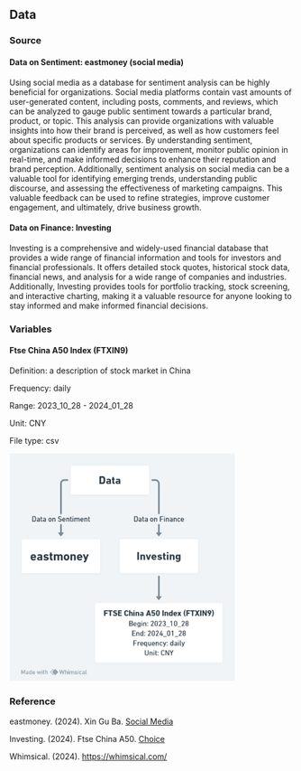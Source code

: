 ## Data
### Source
#### Data on Sentiment: eastmoney (social media)
Using social media as a database for sentiment analysis can be highly beneficial for organizations. Social media platforms contain vast amounts of user-generated content, including posts, comments, and reviews, which can be analyzed to gauge public sentiment towards a particular brand, product, or topic. This analysis can provide organizations with valuable insights into how their brand is perceived, as well as how customers feel about specific products or services. By understanding sentiment, organizations can identify areas for improvement, monitor public opinion in real-time, and make informed decisions to enhance their reputation and brand perception. Additionally, sentiment analysis on social media can be a valuable tool for identifying emerging trends, understanding public discourse, and assessing the effectiveness of marketing campaigns. This valuable feedback can be used to refine strategies, improve customer engagement, and ultimately, drive business growth.

#### Data on Finance: Investing
Investing is a comprehensive and widely-used financial database that provides a wide range of financial information and tools for investors and financial professionals. It offers detailed stock quotes, historical stock data, financial news, and analysis for a wide range of companies and industries. Additionally, Investing provides tools for portfolio tracking, stock screening, and interactive charting, making it a valuable resource for anyone looking to stay informed and make informed financial decisions.

### Variables
#### Ftse China A50 Index (FTXIN9)
Definition: a description of stock market in China

Frequency: daily

Range: 2023_10_28 - 2024_01_28

Unit: CNY

File type: csv

<img src="data_structure.png" width=400>

### Reference
eastmoney. (2024). Xin Gu Ba. [Social Media](https://guba.eastmoney.com/list,xg.html)

Investing. (2024). Ftse China A50. [Choice](https://cn.investing.com/indices/ftse-china-a50)

Whimsical. (2024). https://whimsical.com/
